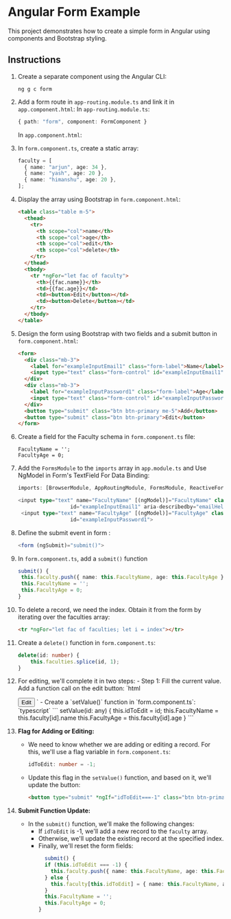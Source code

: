# Angular Form Example

This project demonstrates how to create a simple form in Angular using components and Bootstrap styling.

## Instructions

1. Create a separate component using the Angular CLI:

   ```
   ng g c form
   ```

2. Add a form route in `app-routing.module.ts` and link it in `app.component.html`:
   In `app-routing.module.ts`:

   ```typescript
   { path: "form", component: FormComponent }
   ```

   In `app.component.html`:

3. In `form.component.ts`, create a static array:

   ```typescript
   faculty = [
     { name: "arjun", age: 34 },
     { name: "yash", age: 20 },
     { name: "himanshu", age: 20 },
   ];
   ```

4. Display the array using Bootstrap in `form.component.html`:

   ```html
   <table class="table m-5">
     <thead>
       <tr>
         <th scope="col">name</th>
         <th scope="col">age</th>
         <th scope="col">edit</th>
         <th scope="col">delete</th>
       </tr>
     </thead>
     <tbody>
       <tr *ngFor="let fac of faculty">
         <th>{{fac.name}}</th>
         <td>{{fac.age}}</td>
         <td><button>Edit</button></td>
         <td><button>Delete</button></td>
       </tr>
     </tbody>
   </table>
   ```

5. Design the form using Bootstrap with two fields and a submit button in `form.component.html`:

   ```html
   <form>
     <div class="mb-3">
       <label for="exampleInputEmail1" class="form-label">Name</label>
       <input type="text" class="form-control" id="exampleInputEmail1" aria-describedby="emailHelp" />
     </div>
     <div class="mb-3">
       <label for="exampleInputPassword1" class="form-label">Age</label>
       <input type="text" class="form-control" id="exampleInputPassword1" />
     </div>
     <button type="submit" class="btn btn-primary me-5">Add</button>
     <button type="submit" class="btn btn-primary">Edit</button>
   </form>
   ```

6. Create a field for the Faculty schema in `form.component.ts` file:

   ```
   FacultyName = '';
   FacultyAge = 0;
   ```

7. Add the `FormsModule` to the `imports` array in `app.module.ts` and Use NgModel in Form's TextField For Data Binding:

   ```typescript
   imports: [BrowserModule, AppRoutingModule, FormsModule, ReactiveFormsModule];
   ```

   ```typescript
   <input type="text" name="FacultyName" [(ngModel)]="FacultyName" class="form-control"
                    id="exampleInputEmail1" aria-describedby="emailHelp">
    <input type="text" name="FacultyAge" [(ngModel)]="FacultyAge" class="form-control"
                    id="exampleInputPassword1">
   ```

8. Define the submit event in form :

   ```typescript
   <form (ngSubmit)="submit()">
   ```

9. In `form.component.ts`, add a `submit()` function

   ```typescript
   submit() {
    this.faculty.push({ name: this.FacultyName, age: this.FacultyAge });
    this.FacultyName = '';
    this.FacultyAge = 0;
   }
   ```

10. To delete a record, we need the index. Obtain it from the form by iterating over the faculties array:

    ```html
    <tr *ngFor="let fac of faculties; let i = index"></tr>
    ```

11. Create a `delete()` function in `form.component.ts`:

    ```typescript
    delete(id: number) {
        this.faculties.splice(id, 1);
    }
    ```

12. For editing, we'll complete it in two steps: - Step 1: Fill the current value. Add a function call on the edit button:
    `html
      <td><button class="btn btn-success" (click)="setValue(i)">Edit</button></td>
      ` - Create a `setValue()` function in `form.component.ts`:
    `typescript`
    ```
    setValue(id: any) {
    this.idToEdit = id;
    this.FacultyName = this.faculty[id].name
    this.FacultyAge = this.faculty[id].age
    }
    ```

13. **Flag for Adding or Editing:**

    - We need to know whether we are adding or editing a record. For this, we'll use a flag variable in `form.component.ts`:
      ```typescript
      idToEdit: number = -1;
      ```
    - Update this flag in the `setValue()` function, and based on it, we'll update the button:
      ```html
      <button type="submit" *ngIf="idToEdit===-1" class="btn btn-primary me-5">Add</button> <button type="submit" *ngIf="idToEdit!==-1" class="btn btn-primary">Edit</button>
      ```

14. **Submit Function Update:**
    - In the `submit()` function, we'll make the following changes:
      - If `idToEdit` is -1, we'll add a new record to the `faculty` array.
      - Otherwise, we'll update the existing record at the specified index.
      - Finally, we'll reset the form fields:
        ```typescript
          submit() {
          if (this.idToEdit === -1) {
            this.faculty.push({ name: this.FacultyName, age: this.FacultyAge });
          } else {
            this.faculty[this.idToEdit] = { name: this.FacultyName, age: this.FacultyAge };
          }
          this.FacultyName = '';
          this.FacultyAge = 0;
        }
        ```

